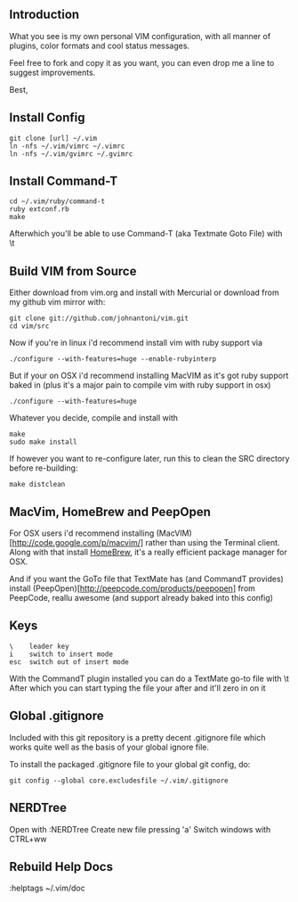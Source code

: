 ## Introduction

What you see is my own personal VIM configuration, with all manner of plugins, color formats and cool status messages.

Feel free to fork and copy it as you want, you can even drop me a line to suggest improvements.

Best,


## Install Config

    git clone [url] ~/.vim
    ln -nfs ~/.vim/vimrc ~/.vimrc
    ln -nfs ~/.vim/gvimrc ~/.gvimrc

## Install Command-T

    cd ~/.vim/ruby/command-t
    ruby extconf.rb
    make

Afterwhich you'll be able to use Command-T (aka Textmate Goto File) with \t

## Build VIM from Source

Either download from vim.org and install with Mercurial or download from my github vim mirror with:

    git clone git://github.com/johnantoni/vim.git
    cd vim/src

Now if you're in linux i'd recommend install vim with ruby support via 

    ./configure --with-features=huge --enable-rubyinterp

But if your on OSX i'd recommend installing MacVIM as it's got ruby support baked in (plus it's a major pain to compile vim with ruby support in osx)

    ./configure --with-features=huge

Whatever you decide, compile and install with

    make
    sudo make install

If however you want to re-configure later, run this to clean the SRC directory before re-building:

    make distclean

## MacVim, HomeBrew and PeepOpen

For OSX users i'd recommend installing (MacVIM)[http://code.google.com/p/macvim/] rather than using the Terminal client.
Along with that install [HomeBrew](http://mxcl.github.com/homebrew/), it's a really efficient package manager for OSX.

And if you want the GoTo file that TextMate has (and CommandT provides) install (PeepOpen)[http://peepcode.com/products/peepopen] from PeepCode, reallu awesome (and support already baked into this config)

## Keys

    \    leader key
    i    switch to insert mode
    esc  switch out of insert mode

With the CommandT plugin installed you can do a TextMate go-to file with \t
After which you can start typing the file your after and it'll zero in on it

## Global .gitignore

Included with this git repository is a pretty decent .gitignore file which works quite well as the basis of your global ignore file.

To install the packaged .gitignore file to your global git config, do:

    git config --global core.excludesfile ~/.vim/.gitignore

## NERDTree

Open with :NERDTree
Create new file pressing 'a'
Switch windows with CTRL+ww

## Rebuild Help Docs

:helptags ~/.vim/doc

